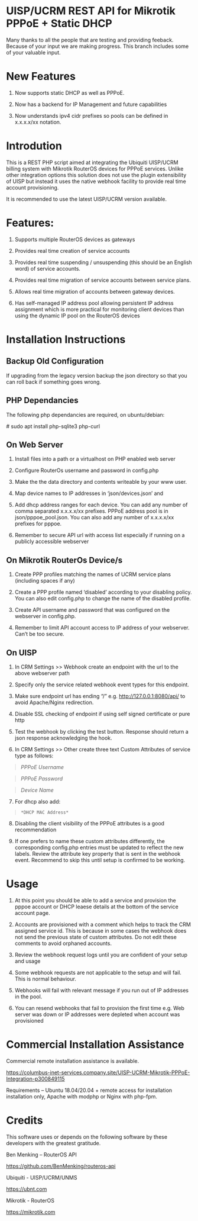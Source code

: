# UISP/UCRM REST API for Mikrotik PPPoE + Static DHCP

Many thanks to all the people that are testing and providing feeback. Because
of your input we are making progress. This branch includes some of your
valuable input.

# New Features

1. Now supports static DHCP as well as PPPoE.

2. Now has a backend for IP Management and future capabilities

3. Now understands ipv4 cidr prefixes so pools can be defined in x.x.x.x/xx notation.

# Introdution

This is a REST PHP script aimed at integrating the Ubiquiti UISP/UCRM billing
system with Mikrotik RouterOS devices for PPPoE services. Unlike other 
integration options this solution does not use the plugin extensibility of 
UISP but instead it uses the native webhook facility to provide real time 
account provisioning.

It is recommended to use the latest UISP/UCRM version available.

# Features:

1.  Supports multiple RouterOS devices as gateways

2.  Provides real time creation of service accounts

3.  Provides real time suspending / unsuspending (this should be an English
    word) of service accounts.

4.  Provides real time migration of service accounts between service plans.

5.  Allows real time migration of accounts between gateway devices.

6.  Has self-managed IP address pool allowing persistent IP address assignment
    which is more practical for monitoring client devices than using the dynamic
    IP pool on the RouterOS devices

# Installation Instructions

## Backup Old Configuration

If upgrading from the legacy version backup the json directory so that you can
roll back if something goes wrong.

## PHP Dependancies

The following php dependancies are required, on ubuntu/debian:

\# sudo apt install php-sqlite3 php-curl

## On Web Server

1.  Install files into a path or a virtualhost on PHP enabled web server

2.  Configure RouterOs username and password in config.php

3.  Make the the data directory and contents writeable by your www user.

4.  Map device names to IP addresses in ‘json/devices.json’ and

5.  Add dhcp address ranges for each device. You can add any number of comma 
    separated x.x.x.x/xx prefixes. PPPoE address pool is in 
    json/pppoe_pool.json. You can also add any number of x.x.x.x/xx prefixes
    for pppoe.

6.  Remember to secure API url with access list especially if running on a
    publicly accessible webserver

## On Mikrotik RouterOs Device/s

1.  Create PPP profiles matching the names of UCRM service plans (including
    spaces if any)

2.  Create a PPP profile named ‘disabled’ according to your disabling policy. 
    You can also edit config.php to change the name of the disabled profile.

3.  Create API username and password that was configured on the webserver in
    config.php.

4.  Remember to limit API account access to IP address of your webserver. Can’t
    be too secure.

## On UISP

1.  In CRM Settings \>\> Webhook create an endpoint with the url to the above
    webserver path

2.  Specify only the service related webhook event types for this endpoint.

3.  Make sure endpoint url has ending “/” e.g. http://127.0.0.1:8080/api/ to
    avoid Apache/Nginx redirection.

4.  Disable SSL checking of endpoint if using self signed certificate or pure
    http

5.  Test the webhook by clicking the test button. Response should return a json
    response acknowledging the hook.

6.  In CRM Settings \>\> Other create three text Custom Attributes of service
    type as follows:

>    *PPPoE Username*

>    *PPPoE Password*

>    *Device Name*

7.  For dhcp also add:

>     *DHCP MAC Address*

8.  Disabling the client visibility of the PPPoE attributes is a good
    recommendation

9.  If one prefers to name these custom attributes differently, the
    corresponding config.php entries must be updated to reflect the new labels.
    Review the attribute key property that is sent in the webhook event. Recommend 
    to skip this until setup is confirmed to be working.

# Usage

1.  At this point you should be able to add a service and provision the pppoe
    account or DHCP leaese details at the bottom of the service account page.

2.  Accounts are provisioned with a comment which helps to track the CRM
    assigned service id. This is because in some cases the webhook does not send the 
    previous state of custom attributes. Do not edit these comments to avoid 
    orphaned accounts.

3.  Review the webhook request logs until you are confident of your setup and
    usage

4.  Some webhook requests are not applicable to the setup and will fail. This 
    is normal behaviour.

5.  Webhooks will fail with relevant message if you run out of IP addresses in 
    the pool.

6.  You can resend webhooks that fail to provision the first time e.g. Web
    server was down or IP addresses were depleted when account was provisioned

# Commercial Installation Assistance

Commercial remote installation assistance is available.

<https://columbus-inet-services.company.site/UISP-UCRM-Mikrotik-PPPoE-Integration-p300849115>

Requirements – Ubuntu 18.04/20.04 + remote access for installation
installation only, Apache with modphp or Nginx with php-fpm.

# Credits

This software uses or depends on the following software by these developers with
the greatest gratitude.

Ben Menking – RouterOS API

<https://github.com/BenMenking/routeros-api>

Ubiquiti - UISP/UCRM/UNMS

<https://ubnt.com>

Mikrotik - RouterOS

<https://mikrotik.com>
